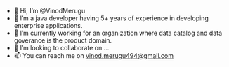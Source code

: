 - 👋 Hi, I’m @VinodMerugu
- 👀 I’m a java developer having 5+ years of experience in developing enterprise applications.
- 🌱 I’m currently working for an organization where data catalog and data goverance is the product domain.
- 💞️ I’m looking to collaborate on ...
- 📫 You can reach me on vinod.merugu494@gmail.com

<!---
VinodMerugu/VinodMerugu is a ✨ special ✨ repository because its `README.md` (this file) appears on your GitHub profile.
You can click the Preview link to take a look at your changes.
--->
